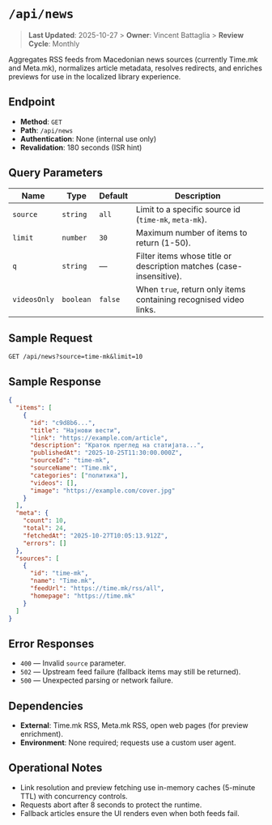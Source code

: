 # `/api/news`

> **Last Updated**: 2025-10-27  > **Owner**: Vincent Battaglia  > **Review Cycle**: Monthly

Aggregates RSS feeds from Macedonian news sources (currently Time.mk and Meta.mk), normalizes article metadata, resolves redirects, and enriches previews for use in the localized library experience.

## Endpoint

- **Method**: `GET`
- **Path**: `/api/news`
- **Authentication**: None (internal use only)
- **Revalidation**: 180 seconds (ISR hint)

## Query Parameters

| Name | Type | Default | Description |
| --- | --- | --- | --- |
| `source` | `string` | `all` | Limit to a specific source id (`time-mk`, `meta-mk`). |
| `limit` | `number` | `30` | Maximum number of items to return (1-50). |
| `q` | `string` | — | Filter items whose title or description matches (case-insensitive). |
| `videosOnly` | `boolean` | `false` | When `true`, return only items containing recognised video links. |

## Sample Request

```
GET /api/news?source=time-mk&limit=10
```

## Sample Response

```json
{
  "items": [
    {
      "id": "c9d8b6...",
      "title": "Најнови вести",
      "link": "https://example.com/article",
      "description": "Краток преглед на статијата...",
      "publishedAt": "2025-10-25T11:30:00.000Z",
      "sourceId": "time-mk",
      "sourceName": "Time.mk",
      "categories": ["политика"],
      "videos": [],
      "image": "https://example.com/cover.jpg"
    }
  ],
  "meta": {
    "count": 10,
    "total": 24,
    "fetchedAt": "2025-10-27T10:05:13.912Z",
    "errors": []
  },
  "sources": [
    {
      "id": "time-mk",
      "name": "Time.mk",
      "feedUrl": "https://time.mk/rss/all",
      "homepage": "https://time.mk"
    }
  ]
}
```

## Error Responses

- `400` — Invalid `source` parameter.
- `502` — Upstream feed failure (fallback items may still be returned).
- `500` — Unexpected parsing or network failure.

## Dependencies

- **External**: Time.mk RSS, Meta.mk RSS, open web pages (for preview enrichment).
- **Environment**: None required; requests use a custom user agent.

## Operational Notes

- Link resolution and preview fetching use in-memory caches (5-minute TTL) with concurrency controls.
- Requests abort after 8 seconds to protect the runtime.
- Fallback articles ensure the UI renders even when both feeds fail.

